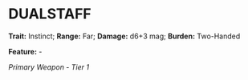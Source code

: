 # DUALSTAFF

**Trait:** Instinct; **Range:** Far; **Damage:** d6+3 mag; **Burden:** Two-Handed

**Feature:** -

*Primary Weapon - Tier 1*

